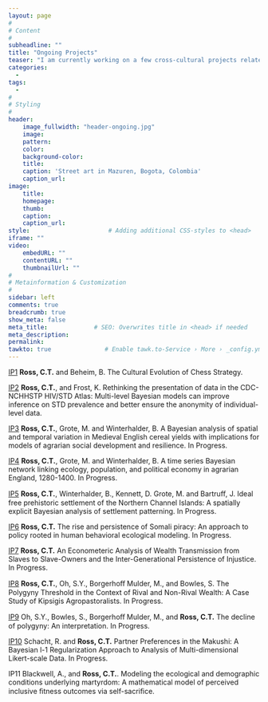 ```yaml
---
layout: page
#
# Content
#
subheadline: ""
title: "Ongoing Projects"
teaser: "I am currently working on a few cross-cultural projects related to wealth, wealth inequality, and socio-cultural outcomes through the Santa Fe Institute. In addition, I am working on a variety of collaborative projects, falling loosely under the umbrellas of human behavioral ecology and/or cultural evolution."
categories:
  - 
tags:
  - 
#
# Styling
#
header:
    image_fullwidth: "header-ongoing.jpg"
    image:
    pattern:
    color:
    background-color: 
    title:
    caption: 'Street art in Mazuren, Bogota, Colombia'
    caption_url:
image:
    title:
    homepage:
    thumb:
    caption:
    caption_url:
style:                      # Adding additional CSS-styles to <head>
iframe: ""
video:
    embedURL: ""
    contentURL: ""
    thumbnailUrl: ""
#
# Metainformation & Customization
#
sidebar: left
comments: true
breadcrumb: true
show_meta: false
meta_title:             # SEO: Overwrites title in <head> if needed
meta_description:
permalink:
tawkto: true               # Enable tawk.to-Service › More › _config.yml
---
```


[IP1][1] <strong>Ross, C.T.</strong> and Beheim, B. The Cultural Evolution of Chess Strategy.

[IP2][2] <strong>Ross, C.T.</strong>, and Frost, K. Rethinking the presentation of data in the CDC-NCHHSTP HIV/STD Atlas: Multi-level Bayesian models can improve inference on STD prevalence and better ensure the anonymity of individual-level data. 

[IP3][3] <strong>Ross, C.T.</strong>, Grote, M. and Winterhalder, B. A Bayesian analysis of spatial and temporal variation in Medieval English cereal yields with implications for models of agrarian social development and resilience. In Progress.

[IP4][4] <strong>Ross, C.T.</strong>, Grote, M. and Winterhalder, B. A time series Bayesian network linking ecology, population, and political economy in agrarian England, 1280-1400. In Progress.

[IP5][5] <strong>Ross, C.T.</strong>, Winterhalder, B., Kennett, D. Grote, M. and Bartruﬀ, J. Ideal free prehistoric settlement of the Northern Channel Islands: A spatially explicit Bayesian analysis of settlement patterning. In Progress.

[IP6][6] <strong>Ross, C.T.</strong> The rise and persistence of Somali piracy: An approach to policy rooted in human behavioral ecological modeling. In Progress.

[IP7][7] <strong>Ross, C.T.</strong> An Econometeric Analysis of Wealth Transmission from Slaves to Slave-Owners and the Inter-Generational Persistence of Injustice. In Progress.

[IP8][8] <strong>Ross, C.T.</strong>, Oh, S.Y., Borgerhoﬀ Mulder, M., and Bowles, S. The Polygyny Threshold in the Context of Rival and Non-Rival Wealth: A Case Study of Kipsigis Agropastoralists. In Progress.

[IP9][9] Oh, S.Y., Bowles, S., Borgerhoﬀ Mulder, M., and <strong>Ross, C.T.</strong> The decline of polygyny: An interpretation. In Progress.

[IP10][10] Schacht, R. and <strong>Ross, C.T.</strong> Partner Preferences in the Makushi: A Bayesian l-1
Regularization Approach to Analysis of Multi-dimensional Likert-scale Data. In Progress.

IP11 Blackwell, A., and <strong>Ross, C.T.</strong>. Modeling the ecological and demographic conditions underlying martyrdom: A mathematical model of perceived inclusive ﬁtness outcomes via self-sacriﬁce. 

 [1]: http://codytross.com/projects/chess/
 [2]: http://codytross.com/projects/std/
 [3]: http://codytross.com/projects/crop/
 [4]: http://codytross.com/projects/bayesnet/
 [5]: http://codytross.com/projects/channel/
 [6]: http://codytross.com/projects/piracy/
 [7]: http://codytross.com/projects/injustice/
 [8]: http://codytross.com/projects/ptkips/
 [9]: http://codytross.com/projects/polygyny/
 [10]: http://codytross.com/projects/makushi/
